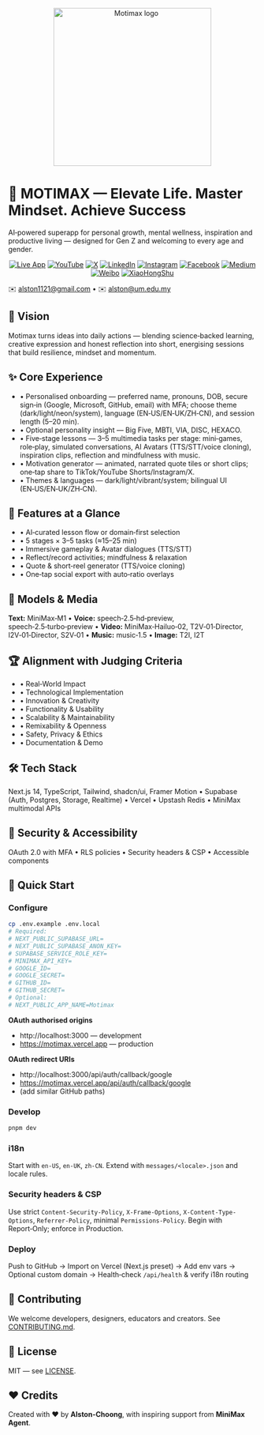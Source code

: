 <p align="center"><img src="https://github.com/Alston-Choong/motimax/blob/main/assets/MOTIMAX.jpg" alt="Motimax logo" width="320"/></p>

# 🚀 MOTIMAX — Elevate Life. Master Mindset. Achieve Success

AI‑powered superapp for personal growth, mental wellness, inspiration and productive living — designed for Gen Z and welcoming to every age and gender.

<p align="center">
<a href="https://motimax.vercel.app/"><img src="https://img.shields.io/badge/Live%20App-success?style=for-the-badge&logo=vercel&logoColor=white&color=005cff" alt="Live App"/></a> <a href="https://youtube.com/@AlstonChoong"><img src="https://img.shields.io/badge/YouTube-red?style=for-the-badge&logo=youtube&logoColor=white&color=ff0000" alt="YouTube"/></a> <a href="https://x.com/AlstonChoong"><img src="https://img.shields.io/badge/X-black?style=for-the-badge&logo=x&logoColor=white&color=000000" alt="X"/></a> <a href="https://www.linkedin.com/in/alstonchoong"><img src="https://img.shields.io/badge/LinkedIn-blue?style=for-the-badge&logo=linkedin&logoColor=white&color=0077b5" alt="LinkedIn"/></a> <a href="https://www.instagram.com/dr.alstonchoong"><img src="https://img.shields.io/badge/Instagram-purple?style=for-the-badge&logo=instagram&logoColor=white&color=e4405f" alt="Instagram"/></a> <a href="https://www.facebook.com/dr.alstonchoong"><img src="https://img.shields.io/badge/Facebook-blue?style=for-the-badge&logo=facebook&logoColor=white&color=1877f2" alt="Facebook"/></a> <a href="https://medium.com/@dr.alstonchoong"><img src="https://img.shields.io/badge/Medium-black?style=for-the-badge&logo=medium&logoColor=white&color=000000" alt="Medium"/></a> <a href="https://weibo.com/u/7946325478"><img src="https://img.shields.io/badge/Weibo-red?style=for-the-badge&logo=sina-weibo&logoColor=white&color=orange" alt="Weibo"/></a> <a href="https://www.xiaohongshu.com/user/profile/b93232ab"><img src="https://img.shields.io/badge/XiaoHongShu-red?style=for-the-badge&logo=小红书&logoColor=white&color=ff2442" alt="XiaoHongShu"/></a>
</p>

✉️ [alston1121@gmail.com](mailto:alston1121@gmail.com)  •  ✉️ [alston@um.edu.my](mailto:alston@um.edu.my)

## 🎯 Vision

Motimax turns ideas into daily actions — blending science‑backed learning, creative expression and honest reflection into short, energising sessions that build resilience, mindset and momentum.

## ✨ Core Experience

- • Personalised onboarding — preferred name, pronouns, DOB, secure sign‑in (Google, Microsoft, GitHub, email) with MFA; choose theme (dark/light/neon/system), language (EN‑US/EN‑UK/ZH‑CN), and session length (5–20 min).
- • Optional personality insight — Big Five, MBTI, VIA, DISC, HEXACO.
- • Five‑stage lessons — 3–5 multimedia tasks per stage: mini‑games, role‑play, simulated conversations, AI Avatars (TTS/STT/voice cloning), inspiration clips, reflection and mindfulness with music.
- • Motivation generator — animated, narrated quote tiles or short clips; one‑tap share to TikTok/YouTube Shorts/Instagram/X.
- • Themes & languages — dark/light/vibrant/system; bilingual UI (EN‑US/EN‑UK/ZH‑CN).

## 🧩 Features at a Glance

- • AI‑curated lesson flow or domain‑first selection
- • 5 stages × 3–5 tasks (≈15–25 min)
- • Immersive gameplay & Avatar dialogues (TTS/STT)
- • Reflect/record activities; mindfulness & relaxation
- • Quote & short‑reel generator (TTS/voice cloning)
- • One‑tap social export with auto‑ratio overlays

## 🧠 Models & Media

**Text:** MiniMax‑M1 • **Voice:** speech‑2.5‑hd‑preview, speech‑2.5‑turbo‑preview • **Video:** MiniMax‑Hailuo‑02, T2V‑01‑Director, I2V‑01‑Director, S2V‑01 • **Music:** music‑1.5 • **Image:** T2I, I2T

## 🏆 Alignment with Judging Criteria

- • Real‑World Impact 
- • Technological Implementation 
- • Innovation & Creativity 
- • Functionality & Usability 
- • Scalability & Maintainability 
- • Remixability & Openness 
- • Safety, Privacy & Ethics 
- • Documentation & Demo

## 🛠 Tech Stack

Next.js 14, TypeScript, Tailwind, shadcn/ui, Framer Motion • Supabase (Auth, Postgres, Storage, Realtime) • Vercel • Upstash Redis • MiniMax multimodal APIs

## 🔐 Security & Accessibility

OAuth 2.0 with MFA • RLS policies • Security headers & CSP • Accessible components

## 🚀 Quick Start

### **Configure**

```bash
cp .env.example .env.local
# Required:
# NEXT_PUBLIC_SUPABASE_URL=
# NEXT_PUBLIC_SUPABASE_ANON_KEY=
# SUPABASE_SERVICE_ROLE_KEY=
# MINIMAX_API_KEY=
# GOOGLE_ID=
# GOOGLE_SECRET=
# GITHUB_ID=
# GITHUB_SECRET=
# Optional:
# NEXT_PUBLIC_APP_NAME=Motimax
```

**OAuth authorised origins**
- http://localhost:3000 — development
- https://motimax.vercel.app — production

**OAuth redirect URIs**
- http://localhost:3000/api/auth/callback/google
- https://motimax.vercel.app/api/auth/callback/google
- (add similar GitHub paths)

### Develop

```bash
pnpm dev
```

### i18n

Start with `en-US`, `en-UK`, `zh-CN`. Extend with `messages/<locale>.json` and locale rules.

### Security headers & CSP

Use strict `Content-Security-Policy`, `X-Frame-Options`, `X-Content-Type-Options`, `Referrer-Policy`, minimal `Permissions-Policy`. Begin with Report‑Only; enforce in Production.

### Deploy

Push to GitHub → Import on Vercel (Next.js preset) → Add env vars → Optional custom domain → Health‑check `/api/health` & verify i18n routing

## 🤝 Contributing

We welcome developers, designers, educators and creators. See [CONTRIBUTING.md](./CONTRIBUTING.md).

## 📄 License

MIT — see [LICENSE](./LICENSE).

## ❤️ Credits

Created with ❤️ by **Alston-Choong**, with inspiring support from **MiniMax Agent**.
